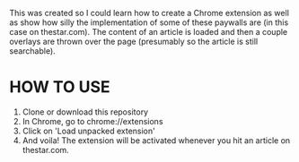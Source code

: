 This was created so I could learn how to create a Chrome extension as well as show how silly the implementation of some of these paywalls are (in this case on thestar.com). 
The content of an article is loaded and then a couple overlays are thrown over the page (presumably so the article is still searchable).

HOW TO USE
====================

1. Clone or download this repository
2. In Chrome, go to chrome://extensions
3. Click on 'Load unpacked extension'
4. And voila! The extension will be activated whenever you hit an article on thestar.com.
